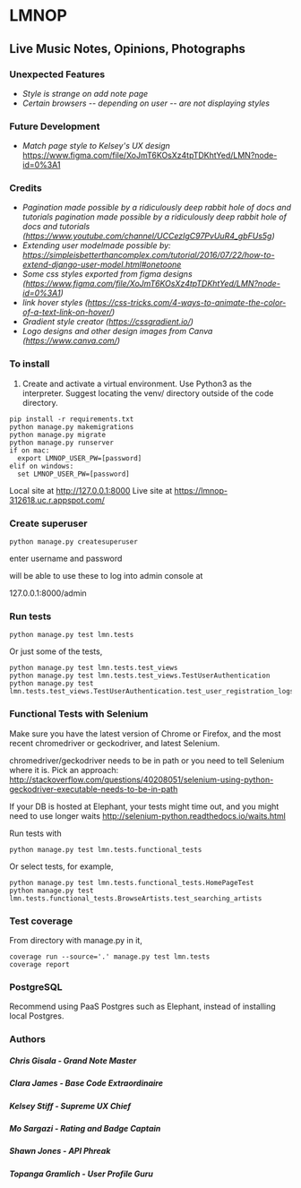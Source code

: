 # LMNOP

## Live Music Notes, Opinions, Photographs

### Unexpected Features
- *Style is strange on add note page*
- *Certain browsers -- depending on user -- are not displaying styles*

### Future Development
- *Match page style to Kelsey's UX design*
https://www.figma.com/file/XoJmT6KOsXz4tpTDKhtYed/LMN?node-id=0%3A1

### Credits
- *Pagination made possible by a ridiculously deep rabbit hole of docs and tutorials pagination
 made possible by a ridiculously deep rabbit hole of docs and tutorials 
 (https://www.youtube.com/channel/UCCezIgC97PvUuR4_gbFUs5g)*
- *Extending user modelmade possible by:
https://simpleisbetterthancomplex.com/tutorial/2016/07/22/how-to-extend-django-user-model.html#onetoone*
- *Some css styles exported from figma designs
(https://www.figma.com/file/XoJmT6KOsXz4tpTDKhtYed/LMN?node-id=0%3A1)*
- *link hover styles
(https://css-tricks.com/4-ways-to-animate-the-color-of-a-text-link-on-hover/)*
- *Gradient style creator (https://cssgradient.io/)*
- *Logo designs and other design images from Canva (https://www.canva.com/)*

### To install

1. Create and activate a virtual environment. Use Python3 as the interpreter. Suggest locating the venv/ directory outside of the code directory.

```
pip install -r requirements.txt
python manage.py makemigrations
python manage.py migrate
python manage.py runserver
if on mac:
  export LMNOP_USER_PW=[password]
elif on windows:
  set LMNOP_USER_PW=[password]
```

Local site at
http://127.0.0.1:8000
Live site at
https://lmnop-312618.uc.r.appspot.com/

### Create superuser

`python manage.py createsuperuser`

enter username and password

will be able to use these to log into admin console at

127.0.0.1:8000/admin


### Run tests


```
python manage.py test lmn.tests
```

Or just some of the tests,

```
python manage.py test lmn.tests.test_views
python manage.py test lmn.tests.test_views.TestUserAuthentication
python manage.py test lmn.tests.test_views.TestUserAuthentication.test_user_registration_logs_user_in
```


### Functional Tests with Selenium

Make sure you have the latest version of Chrome or Firefox, and the most recent chromedriver or geckodriver, and latest Selenium.

chromedriver/geckodriver needs to be in path or you need to tell Selenium where it is. Pick an approach: http://stackoverflow.com/questions/40208051/selenium-using-python-geckodriver-executable-needs-to-be-in-path

If your DB is hosted at Elephant, your tests might time out, and you might need to use longer waits http://selenium-python.readthedocs.io/waits.html

Run tests with

```
python manage.py test lmn.tests.functional_tests
```

Or select tests, for example,
```
python manage.py test lmn.tests.functional_tests.HomePageTest
python manage.py test lmn.tests.functional_tests.BrowseArtists.test_searching_artists
```


### Test coverage

From directory with manage.py in it,

```
coverage run --source='.' manage.py test lmn.tests
coverage report
```

### PostgreSQL

Recommend using PaaS Postgres such as Elephant, instead of installing local Postgres.

### Authors
##### Chris Gisala - Grand Note Master
##### Clara James - Base Code Extraordinaire
##### Kelsey Stiff - Supreme UX Chief
##### Mo Sargazi - Rating and Badge Captain
##### Shawn Jones - API Phreak
##### Topanga Gramlich - User Profile Guru
